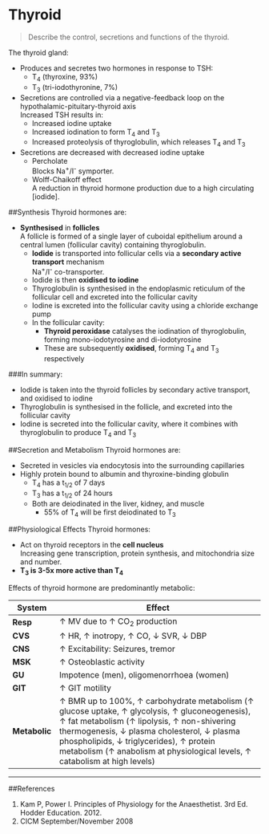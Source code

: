 # Thyroid
> Describe the control, secretions and functions of the thyroid.

The thyroid gland:
* Produces and secretes two hormones in response to TSH:
  * T<sub>4</sub> (thyroxine, 93%)
  * T<sub>3</sub> (tri-iodothyronine, 7%)
* Secretions are controlled via a negative-feedback loop on the hypothalamic-pituitary-thyroid axis  
Increased TSH results in:
  * Increased iodine uptake
  * Increased iodination to form T<sub>4</sub> and T<sub>3</sub>
  * Increased proteolysis of thyroglobulin, which releases T<sub>4</sub> and T<sub>3</sub>
* Secretions are decreased with decreased iodine uptake
  * Percholate  
  Blocks Na<sup>+</sup>/I<sup>-</sup> symporter.
  * Wolff-Chaikoff effect  
  A reduction in thyroid hormone production due to a high circulating [iodide].


##Synthesis
Thyroid hormones are:
* **Synthesised** in **follicles**  
A follicle is formed of a single layer of cuboidal epithelium around a central lumen (follicular cavity) containing thyroglobulin.
  * **Iodide** is transported into follicular cells via a **secondary active transport** mechanism  
  Na<sup>+</sup>/I<sup>-</sup> co-transporter.
  * Iodide is then **oxidised to iodine**
  * Thyroglobulin is synthesised in the endoplasmic reticulum of the follicular cell and excreted into the follicular cavity
  * Iodine is excreted into the follicular cavity using a chloride exchange pump
  * In the follicular cavity:
    * **Thyroid peroxidase** catalyses the iodination of thyroglobulin, forming mono-iodotyrosine and di-iodotyrosine
    * These are subsequently **oxidised**, forming T<sub>4</sub> and T<sub>3</sub> respectively

###In summary:
* Iodide is taken into the thyroid follicles by secondary active transport, and oxidised to iodine
* Thyroglobulin is synthesised in the follicle, and excreted into the follicular cavity
* Iodine is secreted into the follicular cavity, where it combines with thyroglobulin to produce T<sub>4</sub> and T<sub>3</sub>

##Secretion and Metabolism
Thyroid hormones are:
* Secreted in vesicles via endocytosis into the surrounding capillaries
* Highly protein bound to albumin and thyroxine-binding globulin
  * T<sub>4</sub> has a t<sub>1/2</sub> of 7 days
  * T<sub>3</sub> has a t<sub>1/2</sub> of 24 hours
  * Both are deiodinated in the liver, kidney, and muscle
    * 55% of T<sub>4</sub> will be first deiodinated to T<sub>3</sub>

##Physiological Effects
Thyroid hormones:
* Act on thyroid receptors in the **cell nucleus**  
Increasing gene transcription, protein synthesis, and mitochondria size and number. 
* **T<sub>3</sub> is 3-5x more active than T<sub>4</sub>**

Effects of thyroid hormone are predominantly metabolic:

|System|Effect|
|--|--|
|**Resp**| ↑ MV due to ↑ CO<sub>2</sub> production
|**CVS**|↑ HR, ↑ inotropy, ↑ CO, ↓ SVR, ↓ DBP
|**CNS**|↑ Excitability: Seizures, tremor
|**MSK**|↑ Osteoblastic activity
|**GU**|Impotence (men), oligomenorrhoea (women)
|**GIT**|↑ GIT motility
|**Metabolic**|↑ BMR up to 100%, ↑ carbohydrate metabolism (↑ glucose uptake, ↑ glycolysis, ↑ gluconeogenesis), ↑ fat metabolism (↑ lipolysis, ↑ non-shivering thermogenesis, ↓ plasma cholesterol, ↓ plasma phospholipids, ↓ triglycerides), ↑ protein metabolism (↑ anabolism at physiological levels, ↑ catabolism at high levels)

---
##References
1. Kam P, Power I. Principles of Physiology for the Anaesthetist. 3rd Ed. Hodder Education. 2012.
2. CICM September/November 2008